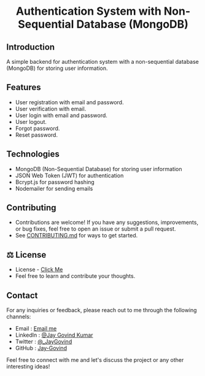 <h1 align="center">Authentication System with Non-Sequential Database (MongoDB)</h1>

<h2 align="left">Introduction</h2>

A simple backend for authentication system with a non-sequential database (MongoDB) for storing user information.

<h2 align="left">Features</h2>

- User registration with email and password.
- User verification with email.
- User login with email and password.
- User logout.
- Forgot password.
- Reset password.

<h2 align="left">Technologies</h2>

- MongoDB (Non-Sequential Database) for storing user information
- JSON Web Token (JWT) for authentication
- Bcrypt.js for password hashing
- Nodemailer for sending emails

## Contributing

- Contributions are welcome! If you have any suggestions, improvements, or bug fixes, feel free to open an issue or submit a pull request.
- See [CONTRIBUTING.md](../CONTRIBUTING.md) for ways to get started.

<h2 align="left">⚖️ License</h2>

- License - [Click Me](./LICENSE)
- Feel free to learn and contribute your thoughts.

## Contact

For any inquiries or feedback, please reach out to me through the following channels:

- Email : [Email me](mailto:govind.iq@gmail.com)
- LinkedIn : [@Jay Govind Kumar](https://www.linkedin.com/in/govind-jay)
- Twitter : [@\_JayGovind](https://twitter.com/_JayGovind)
- GitHub : [Jay-Govind](https://www.github.com/Jay-Govind-Kumar)

Feel free to connect with me and let's discuss the project or any other interesting ideas!
